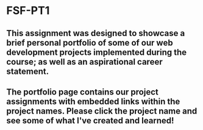 # FSF-PT1

## This assignment was designed to showcase a brief personal portfolio of some of our web development projects implemented during the course; as well as an aspirational career statement.

## The portfolio page contains our project assignments with embedded links within the project names. Please click the project name and see some of what I've created and learned!